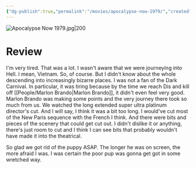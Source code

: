 ```yaml
---
{"dg-publish":true,"permalink":"/movies/apocalypse-now-1979/","created":"2024-06-18","updated":"2024-08-19"}
---
```



![Apocalypse Now 1979.jpg|200](/img/user/Attachments/Apocalypse%20Now%201979.jpg)

# Review

I'm very tired. That was a lot. I wasn't aware that we were journeying into Hell. I mean, Vietnam. So, of course. But I didn't know about the whole descending into increasingly bizarre places. I was not a fan of the Dark Carnival. In particular, it was tiring because by the time we reach Dis and kill off [[People/Marlon Brando\|Marlon Brando]], it didn't even feel very good. Marlon Brando was making some points and the very journey there took so much from us. We watched the long extended super ultra platinum director's cut. And I will say, I think it was a bit too long. I would've cut most of the New Paris sequence with the French I think. And there were bits and pieces of the scenery that could get cut out. I didn't dislike it or anything, there's just room to cut and I think I can see bits that probably wouldn't have made it into the theatrical.

So glad we got rid of the puppy ASAP. The longer he was on screen, the more afraid I was. I was certain the poor pup was gonna get got in some wretched way.
